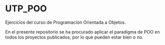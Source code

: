 # UTP_POO
Ejercicios del curso de Programación Orientada a Objetos.

En el presente repositorio se ha procurado aplicar el paradigma de POO en todos los proyectos publicados, por lo que pueden estar bien o no.
